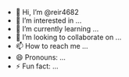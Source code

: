 - 👋 Hi, I’m @reir4682
- 👀 I’m interested in ...
- 🌱 I’m currently learning ...
- 💞️ I’m looking to collaborate on ...
- 📫 How to reach me ...
- 😄 Pronouns: ...
- ⚡ Fun fact: ...

<!---
reir4682/reir4682 is a ✨ special ✨ repository because its `README.md` (this file) appears on your GitHub profile.
You can click the Preview link to take a look at your changes.import random
import time

class Hamster:
    def __init__(self, name):
        self.name = name
        self.happiness = 50
        self.hunger = 50
        self.energy = 50

    def feed(self):
        print(f"{self.name} поел!")
        self.hunger -= 10
        self.happiness += 5

    def play(self):
        print(f"{self.name} играет!")
        self.happiness += 10
        self.energy -= 10

    def sleep(self):
        print(f"{self.name} спит!")
        self.energy += 20
        self.happiness -= 5

    def status(self):
        print(f"\nСтатусы хомяка {self.name}:")
        print(f"Счастье: {self.happiness}")
        print(f"Голод: {self.hunger}")
        print(f"Энергия: {self.energy}")

    def check_status(self):
        if self.happiness <= 0:
            print(f"{self.name} очень несчастен! Игра окончена.")
            return False
        if self.hunger >= 100:
            print(f"{self.name} голоден и не может больше продолжать. Игра окончена.")
            return False
        if self.energy <= 0:
            print(f"{self.name} слишком устал! Игра окончена.")
            return False
        return True

def main():
    name = input("Введите имя вашего хомяка: ")
    hamster = Hamster(name)

    while True:
        hamster.status()
        print("\nВыберите действие:")
        print("1. Покормить хомяка")
        print("2. Поиграть с хомяком")
        print("3. Уложить хомяка спать")
        print("4. Выйти из игры")

        choice = input("Ваш выбор: ")

        if choice == '1':
            hamster.feed()
        elif choice == '2':
            hamster.play()
        elif choice == '3':
            hamster.sleep()
        elif choice == '4':
            print("Спасибо за игру!")
            break
        else:
            print("Некорректный выбор. Попробуйте снова.")

        # Обновление статусов
        hamster.hunger += random.randint(5, 15)
        hamster.energy -= random.randint(5, 15)

        if not hamster.check_status():
            break
        
        time.sleep(1)

if __name__ == "__main__":
    main()
